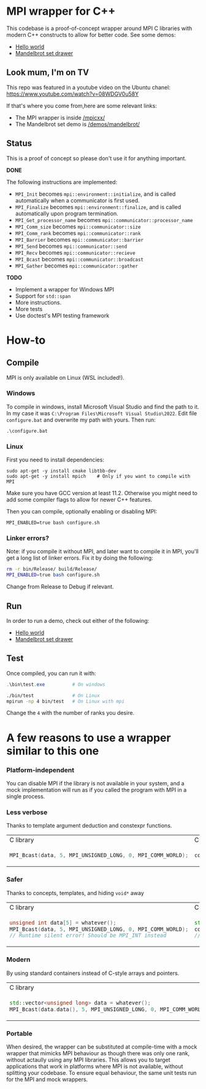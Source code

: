 # MPI wrapper for C++
This codebase is a proof-of-concept wrapper around MPI C libraries with modern C++ constructs to allow for better code. See some demos:
- [Hello world](demos/helloworld/)
- [Mandelbrot set drawer](demos/mandelbrot/)

## Look mum, I'm on TV
This repo was featured in a youtube video on the Ubuntu chanel:
https://www.youtube.com/watch?v=08WDGV0u58Y

If that's where you come from,here are some relevant links:
- The MPI wrapper is inside [/mpicxx/](mpicxx)
- The Mandelbrot set demo is [/demos/mandelbrot/](demos/mandelbrot)

## Status
This is a proof of concept so please don't use it for anything important.

**DONE**

The following instructions are implemented:
- `MPI_Init` becomes `mpi::environment::initialize`, and is called automatically when a communicator is first used.
- `MPI_Finalize` becomes `mpi::environment::finalize`, and is called automatically upon program termination.
- `MPI_Get_processor_name` becomes `mpi::communicator::processor_name`
- `MPI_Comm_size` becomes `mpi::communicator::size`
- `MPI_Comm_rank` becomes `mpi::communicator::rank`
- `MPI_Barrier` becomes `mpi::communicator::barrier`
- `MPI_Send` becomes `mpi::communicator::send`
- `MPI_Recv` becomes `mpi::communicator::recieve`
- `MPI_Bcast` becomes `mpi::communicator::broadcast`
- `MPI_Gather` becomes `mpi::communicator::gather`

**TODO**

- Implement a wrapper for Windows MPI
- Support for `std::span`
- More instructions.
- More tests
- Use doctest's MPI testing framework

# How-to
## Compile
MPI is only available on Linux (WSL included!).

### Windows
To compile in windows, install Microsoft Visual Studio and find the path to it. In my case it was `C:\Program Files\Microsoft Visual Studio\2022`. Edit file `configure.bat` and overwrite my path with yours. Then run:
```
.\configure.bat
```

### Linux
First you need to install dependencies:
```
sudo apt-get -y install cmake libtbb-dev
sudo apt-get -y install mpich    # Only if you want to compile with MPI
```
Make sure you have GCC version at least 11.2. Otherwise you might need to add some compiler flags to allow for newer C++ features.

Then you can compile, optionally enabling or disabling MPI:
```
MPI_ENABLED=true bash configure.sh
```

### Linker errors?
Note: if you compile it without MPI, and later want to compile it in MPI, you'll get a long list of linker errors. Fix it by doing the following:
```bash
rm -r bin/Release/ build/Release/
MPI_ENABLED=true bash configure.sh
```
Change from Release to Debug if relevant.

## Run
In order to run a demo, check out either of the following:
- [Hello world](demos/helloworld/)
- [Mandelbrot set drawer](demos/mandelbrot/)

## Test
Once compiled, you can run it with:
```Powershell
.\bin\test.exe          # On windows
```
```bash
./bin/test              # On Linux
mpirun -np 4 bin/test   # On Linux with mpi
```
Change the `4` with the number of ranks you desire.

# A few reasons to use a wrapper similar to this one
### Platform-independent
You can disable MPI if the library is not available in your system, and a mock implementation will run as if you called the program with MPI in a single process.

### Less verbose
Thanks to template argument deduction and constexpr functions.

<table>
<tr>
<td> C library
<td> C++ wrapper </td>
</tr>
<tr>
<td>

```C
MPI_Bcast(data, 5, MPI_UNSIGNED_LONG, 0, MPI_COMM_WORLD);
```

</td>
<td>

```c++
comm.broadcast(data, 0);
```

</td>
</tr>
</table>




### Safer
Thanks to concepts, templates, and hiding `void*` away

<table>
<tr>
<td> C library
<td> C++ wrapper </td>
</tr>
<tr>
<td>

```C
unsigned int data[5] = whatever();
MPI_Bcast(data, 5, MPI_UNSIGNED_LONG, 0, MPI_COMM_WORLD);
// Runtime silent error! Should be MPI_INT instead
```

</td>
<td>

```c++
std::array<int, 5> data = whatever();
comm.broadcast(data, 0);
// Automatically deducts type is int, and size is 5
```

</td>
</tr>
</table>


### Modern
By using standard containers instead of C-style arrays and pointers.

<table>
<tr>
<td> C library
<td> C++ wrapper </td>
</tr>
<tr>
<td>

```C++
std::vector<unsigned long> data = whatever();
MPI_Bcast(data.data(), 5, MPI_UNSIGNED_LONG, 0, MPI_COMM_WORLD);
```

</td>
<td>

```c++
std::vector<unsigned long> data = whatever();
comm.broadcast(data, 0);
```

</td>
</tr>
</table>

### Portable
When desired, the wrapper can be substituted at compile-time with a mock wrapper that mimicks MPI behaviour as though there was only one rank, without actaully using any MPI libraries. This allows you to target applications that work in platforms where MPI is not available, without splitting your codebase. To ensure equal behaviour, the same unit tests run for the MPI and mock wrappers.
